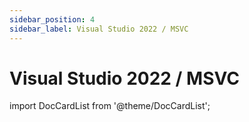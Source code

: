 ```yaml
---
sidebar_position: 4
sidebar_label: Visual Studio 2022 / MSVC
---
```


# Visual Studio 2022 / MSVC

import DocCardList from '@theme/DocCardList';

<DocCardList />
